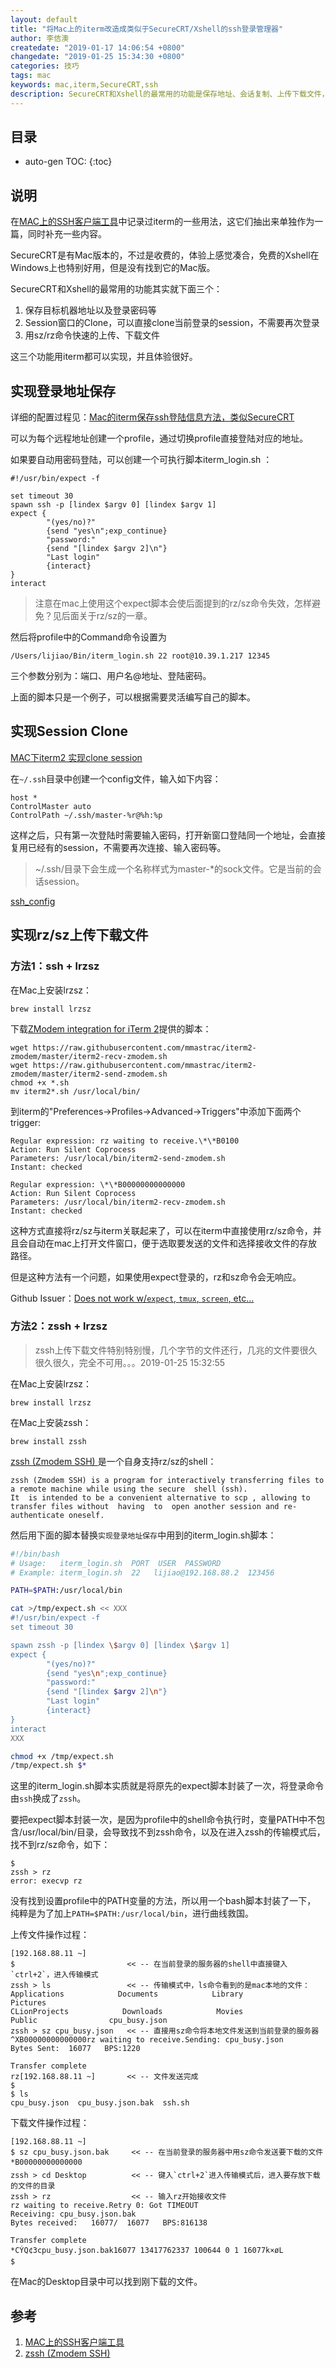 ```yaml
---
layout: default
title: "将Mac上的iterm改造成类似于SecureCRT/Xshell的ssh登录管理器"
author: 李佶澳
createdate: "2019-01-17 14:06:54 +0800"
changedate: "2019-01-25 15:34:30 +0800"
categories: 技巧
tags: mac
keywords: mac,iterm,SecureCRT,ssh
description: SecureCRT和Xshell的最常用的功能是保存地址、会话复制、上传下载文件，用iterm都可以实现
---
```


## 目录
* auto-gen TOC:
{:toc}

## 说明

在[MAC上的SSH客户端工具][1]中记录过iterm的一些用法，这它们抽出来单独作为一篇，同时补充一些内容。

SecureCRT是有Mac版本的，不过是收费的，体验上感觉凑合，免费的Xshell在Windows上也特别好用，但是没有找到它的Mac版。

SecureCRT和Xshell的最常用的功能其实就下面三个：

1. 保存目标机器地址以及登录密码等
2. Session窗口的Clone，可以直接clone当前登录的session，不需要再次登录
3. 用sz/rz命令快速的上传、下载文件 

这三个功能用iterm都可以实现，并且体验很好。

## 实现登录地址保存

详细的配置过程见：[Mac的iterm保存ssh登陆信息方法，类似SecureCRT](https://jingyan.baidu.com/article/af9f5a2d72b16143140a459b.html)

可以为每个远程地址创建一个profile，通过切换profile直接登陆对应的地址。

如果要自动用密码登陆，可以创建一个可执行脚本iterm_login.sh ：

	#!/usr/bin/expect -f
	
	set timeout 30
	spawn ssh -p [lindex $argv 0] [lindex $argv 1]
	expect {
	        "(yes/no)?"
	        {send "yes\n";exp_continue}
	        "password:"
	        {send "[lindex $argv 2]\n"}
	        "Last login"
	        {interact}
	}
	interact

>注意在mac上使用这个expect脚本会使后面提到的rz/sz命令失效，怎样避免？见后面关于rz/sz的一章。

然后将profile中的Command命令设置为

	/Users/lijiao/Bin/iterm_login.sh 22 root@10.39.1.217 12345

三个参数分别为：端口、用户名@地址、登陆密码。

上面的脚本只是一个例子，可以根据需要灵活编写自己的脚本。

## 实现Session Clone

[MAC下iterm2 实现clone session](https://blog.csdn.net/xusensen/article/details/72785592)

在`~/.ssh`目录中创建一个config文件，输入如下内容：

	host *
	ControlMaster auto
	ControlPath ~/.ssh/master-%r@%h:%p

这样之后，只有第一次登陆时需要输入密码，打开新窗口登陆同一个地址，会直接复用已经有的session，不需要再次连接、输入密码等。

>~/.ssh/目录下会生成一个名称样式为master-*的sock文件。它是当前的会话session。

[ssh_config](https://linux.die.net/man/5/ssh_config)

## 实现rz/sz上传下载文件

### 方法1：ssh + lrzsz

在Mac上安装lrzsz：

	brew install lrzsz

下载[ZModem integration for iTerm 2](https://github.com/mmastrac/iterm2-zmodem)提供的脚本：

	wget https://raw.githubusercontent.com/mmastrac/iterm2-zmodem/master/iterm2-recv-zmodem.sh
	wget https://raw.githubusercontent.com/mmastrac/iterm2-zmodem/master/iterm2-send-zmodem.sh
	chmod +x *.sh
	mv iterm2*.sh /usr/local/bin/

到iterm的"Preferences->Profiles->Advanced->Triggers"中添加下面两个trigger:

	Regular expression: rz waiting to receive.\*\*B0100
	Action: Run Silent Coprocess
	Parameters: /usr/local/bin/iterm2-send-zmodem.sh
	Instant: checked
	
	Regular expression: \*\*B00000000000000
	Action: Run Silent Coprocess
	Parameters: /usr/local/bin/iterm2-recv-zmodem.sh
	Instant: checked

这种方式直接将rz/sz与iterm关联起来了，可以在iterm中直接使用rz/sz命令，并且会自动在mac上打开文件窗口，便于选取要发送的文件和选择接收文件的存放路径。

但是这种方法有一个问题，如果使用expect登录的，rz和sz命令会无响应。

Github Issuer：[Does not work w/`expect`, `tmux`, `screen`, etc...](https://github.com/mmastrac/iterm2-zmodem/issues/25)

### 方法2：zssh + lrzsz 

>zssh上传下载文件特别特别慢，几个字节的文件还行，几兆的文件要很久很久很久，完全不可用。。。2019-01-25 15:32:55

在Mac上安装lrzsz：

	brew install lrzsz

在Mac上安装zssh：

	brew install zssh

[zssh (Zmodem SSH) ][2]是一个自身支持rz/sz的shell：

	zssh (Zmodem SSH) is a program for interactively transferring files to a remote machine while using the secure  shell (ssh).  
	It  is intended to be a convenient alternative to scp , allowing to transfer files without  having  to  open another session and re-authenticate oneself. 

然后用下面的脚本替换`实现登录地址保存`中用到的iterm_login.sh脚本：

```bash
#!/bin/bash
# Usage:   iterm_login.sh  PORT  USER  PASSWORD
# Example: iterm_login.sh  22   lijiao@192.168.88.2  123456

PATH=$PATH:/usr/local/bin

cat >/tmp/expect.sh << XXX
#!/usr/bin/expect -f
set timeout 30

spawn zssh -p [lindex \$argv 0] [lindex \$argv 1]
expect {
        "(yes/no)?"
        {send "yes\n";exp_continue}
        "password:"
        {send "[lindex $argv 2]\n"}
        "Last login"
        {interact}
}
interact
XXX

chmod +x /tmp/expect.sh
/tmp/expect.sh $*
```

这里的iterm_login.sh脚本实质就是将原先的expect脚本封装了一次，将登录命令由`ssh`换成了`zssh`。

要把expect脚本封装一次，是因为profile中的shell命令执行时，变量PATH中不包含/usr/local/bin/目录，会导致找不到zssh命令，以及在进入zssh的传输模式后，找不到rz/sz命令，如下：

```
$
zssh > rz
error: execvp rz
```

没有找到设置profile中的PATH变量的方法，所以用一个bash脚本封装了一下， 纯粹是为了加上`PATH=$PATH:/usr/local/bin`，进行曲线救国。 

上传文件操作过程：

```
[192.168.88.11 ~]
$                         << -- 在当前登录的服务器的shell中直接键入`ctrl+2`，进入传输模式
zssh > ls                 << -- 传输模式中，ls命令看到的是mac本地的文件：
Applications            Documents            Library                Pictures     
CLionProjects            Downloads            Movies                Public                cpu_busy.json
zssh > sz cpu_busy.json   << -- 直接用sz命令将本地文件发送到当前登录的服务器
^XB00000000000000rz waiting to receive.Sending: cpu_busy.json
Bytes Sent:  16077   BPS:1220

Transfer complete
rz[192.168.88.11 ~]       << -- 文件发送完成
$
$ ls
cpu_busy.json  cpu_busy.json.bak  ssh.sh
```

下载文件操作过程：

```
[192.168.88.11 ~]
$ sz cpu_busy.json.bak     << -- 在当前登录的服务器中用sz命令发送要下载的文件
*B00000000000000
zssh > cd Desktop          << -- 键入`ctrl+2`进入传输模式后，进入要存放下载的文件的目录
zssh > rz                  << -- 输入rz开始接收文件
rz waiting to receive.Retry 0: Got TIMEOUT
Receiving: cpu_busy.json.bak
Bytes received:   16077/  16077   BPS:816138

Transfer complete
*CÝQ¢3cpu_busy.json.bak16077 13417762337 100644 0 1 16077k×øL
$
```

在Mac的Desktop目录中可以找到刚下载的文件。

## 参考

1. [MAC上的SSH客户端工具][1]
2. [zssh (Zmodem SSH) ][2]

[1]: https://www.lijiaocn.com/%E6%8A%80%E5%B7%A7/2017/03/29/mac-ssh-client-tools.html  "MAC上的SSH客户端工具"
[2]: http://zssh.sourceforge.net/ "zssh (Zmodem SSH) "
